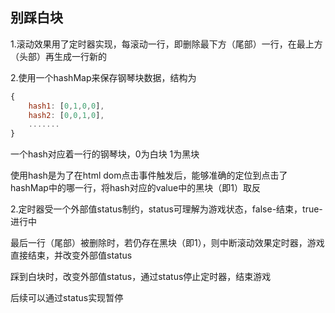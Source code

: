 ## 别踩白块

1.滚动效果用了定时器实现，每滚动一行，即删除最下方（尾部）一行，在最上方（头部）再生成一行新的

2.使用一个hashMap来保存钢琴块数据，结构为 

````javascript
{
    hash1: [0,1,0,0],
    hash2: [0,0,1,0],
    .......
}
````

一个hash对应着一行的钢琴块，0为白块 1为黑块

使用hash是为了在html dom点击事件触发后，能够准确的定位到点击了hashMap中的哪一行，将hash对应的value中的黑块（即1）取反

2.定时器受一个外部值status制约，status可理解为游戏状态，false-结束，true-进行中

最后一行（尾部）被删除时，若仍存在黑块（即1），则中断滚动效果定时器，游戏直接结束，并改变外部值status

踩到白块时，改变外部值status，通过status停止定时器，结束游戏

后续可以通过status实现暂停





